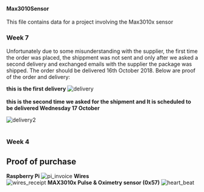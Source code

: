 #### Max3010Sensor
This file contains data for a project involving the Max3010x sensor
### Week 7
Unfortunately due to some misunderstanding with the supplier, the first time the order was placed, the shippment was not sent and only after we asked a second delivery and exchanged emails with the supplier the package was shipped.
The order should be delivered 16th October 2018.
Below are proof of the order and delivery:

**this is the first delivery**
![delivery](https://user-images.githubusercontent.com/43187603/47047928-ff022480-d166-11e8-8d6f-1728315acda6.PNG)<br><br>
**this is the second time we asked for the shipment and It is scheduled to be delivered Wednesday 17 October** 

![delivery2](https://user-images.githubusercontent.com/43187603/47048066-47b9dd80-d167-11e8-9640-52cad40db99c.PNG)<br><br>



### Week 4
## Proof of purchase
**Raspberry Pi**
![pi_invoice](https://user-images.githubusercontent.com/43187603/46380020-c5adbd00-c66e-11e8-900e-35b367c0bb0c.jpg)
**Wires**<br>
![wires_receipt](https://user-images.githubusercontent.com/43187603/46379957-867f6c00-c66e-11e8-8fb0-836faa98e8e6.jpg)
**MAX3010x Pulse & Oximetry sensor (0x57)**
![heart_beat](https://user-images.githubusercontent.com/43187603/46379917-65b71680-c66e-11e8-970e-56de38003e65.png)

